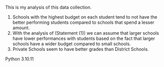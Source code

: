 This is my analysis of this data collection. 
1. Schools with the highest budget on each student tend to not have the better performing students compared to schools that spend a lesser amount.
2. With the analysis of (Statement (1)) we can assume that larger schools have lower performances with students based on the fact that larger schools have a wider budget compared to small schools.
3. Private Schools seem to have better grades than District Schools. 


Python 3.10.11
